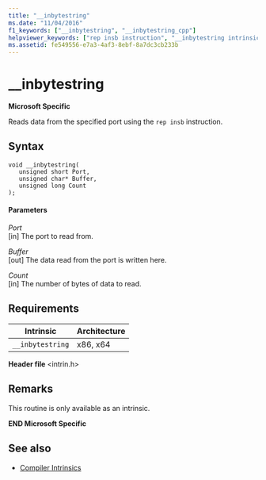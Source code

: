 ```yaml
---
title: "__inbytestring"
ms.date: "11/04/2016"
f1_keywords: ["__inbytestring", "__inbytestring_cpp"]
helpviewer_keywords: ["rep insb instruction", "__inbytestring intrinsic"]
ms.assetid: fe549556-e7a3-4af3-8ebf-8a7dc3cb233b
---
```

# __inbytestring

**Microsoft Specific**

Reads data from the specified port using the `rep insb` instruction.

## Syntax

```
void __inbytestring(
   unsigned short Port,
   unsigned char* Buffer,
   unsigned long Count
);
```

#### Parameters

*Port*<br/>
[in] The port to read from.

*Buffer*<br/>
[out] The data read from the port is written here.

*Count*<br/>
[in] The number of bytes of data to read.

## Requirements

|Intrinsic|Architecture|
|---------------|------------------|
|`__inbytestring`|x86, x64|

**Header file** \<intrin.h>

## Remarks

This routine is only available as an intrinsic.

**END Microsoft Specific**

## See also

- [Compiler Intrinsics](../intrinsics/compiler-intrinsics.md)
